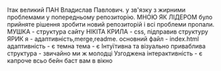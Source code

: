 Ітак великий ПАН Владислав Павлович. у зв'язку з жирними проблемами у попередньому репозиторію. МНОЮ ЯК ЛІДЕРОМ було прийняте рішення зробити новий репозиторій і всі проблеми пропали.
МУШКА - структура сайту
НІКІТА КРИЛА - css, підправив структуру
ЯРИК я - адаптивність,merge,readme.
основний файл - index.html
адаптивність - є
темна тема - є
Інтуїтивна та візуально приваблива структура - звичайно ми ж молодці
Узгоджена інтерактивність - є
капроче всьо бейн баст вам в вікно

